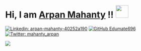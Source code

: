 # Hi, I am [Arpan Mahanty]() !! <img src="https://media1.giphy.com/media/ZAqci05i1Jj0eQMPae/giphy.gif?cid=790b761198322f8eecd849ca09aa8239e530c995467f4ac5&rid=giphy.gif&ct=s" height=40>


[![Linkedin: arpan-mahanty-40252a190](https://img.shields.io/badge/-Arpan_Mahanty-blue?style=flat-square&logo=Linkedin&logoColor=white&link=https://www.linkedin.com/in/arpan-mahanty-40252a190/)](https://www.linkedin.com/in/arpan-mahanty-40252a190/)
[![GitHub Edumate696](https://img.shields.io/github/followers/Edumate696?label=follow&style=social)](https://github.com/Edumate696)
[![Twitter: mahanty_arpan](https://img.shields.io/twitter/follow/mahanty_arpan?style=social)](https://twitter.com/mahanty_arpan)


![](https://media0.giphy.com/media/9fxlu9SSqOT7y/giphy_s.gif?cid=790b7611d2a9d84165c279c224b4a4df1ac303e249f6e423&rid=giphy_s.gif&ct=s)
